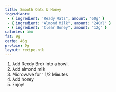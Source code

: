 ```yaml
---
title: Smooth Oats & Honey
ingredients:
 - { ingredient: "Ready Oats", amount: "60g" }
 - { ingredient: "Almond Milk", amount: "240ml" }
 - { ingredient: "Clear Honey", amount: "12g" }
calories: 308
fat: 9g
carbs: 46g
protein: 9g
layout: recipe.njk
---
```


1. Add Reddy Brek into a bowl.
2. Add almond milk
3. Microwave for 1 1/2 Minutes
4. Add honey
5. Enjoy!
